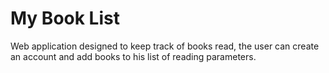 # My Book List
Web application designed to keep track of books read, the user can create an account and add books to his list of reading parameters.
